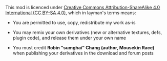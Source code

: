 This mod is licenced under [Creative Commons Attribution-ShareAlike 4.0 International (CC BY-SA 4.0)](http://www.creativecommons.org/licenses/by-sa/4.0/), which in layman's terms means:

- You are permitted to use, copy, redistribute my work as-is

- You may remix your own derivatives (new or alternative textures, defs, plugin code), and release them under your own name

- You must credit **Robin "sumghai" Chang (author, Mousekin Race)** when publishing your derivatives in the download and forum posts
